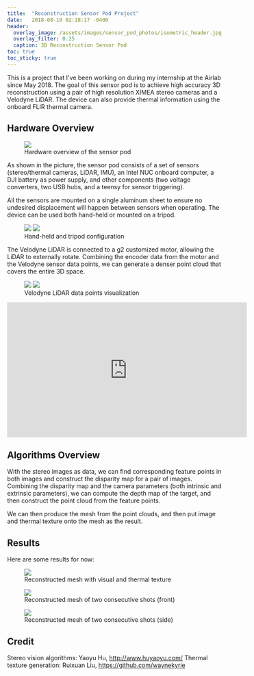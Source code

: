 ```yaml
---
title:  "Reconstruction Sensor Pod Project"
date:   2018-08-10 02:18:17 -0400
header:
  overlay_image: /assets/images/sensor_pod_photos/isometric_header.jpg
  overlay_filter: 0.25
  caption: 3D Reconstruction Sensor Pod
toc: true
toc_sticky: true
---
```


This is a project that I've been working on during my internship at the Airlab since May 2018. The goal of this sensor pod is to achieve high accuracy 3D reconstruction using a pair of high resolution XIMEA stereo cameras and a Velodyne LiDAR. The device can also provide thermal information using the onboard FLIR thermal camera.

## Hardware Overview
<figure>
  <a href="/assets/images/sensor_pod_photos/front_description.jpg"><img src="/assets/images/sensor_pod_photos/front_description.jpg"></a>
  <figcaption> Hardware overview of the sensor pod</figcaption>
</figure>

As shown in the picture, the sensor pod consists of a set of sensors (stereo/thermal cameras, LiDAR, IMU), an Intel NUC onboard computer, a DJI battery as power supply, and other components (two voltage converters, two USB hubs, and a teensy for sensor triggering).

All the sensors are mounted on a single aluminum sheet to ensure no undesired displacement will happen between sensors when operating. The device can be used both hand-held or mounted on a tripod.
<figure class="half">
  <a href="/assets/images/sensor_pod_photos/tripod.jpeg"><img src="/assets/images/sensor_pod_photos/tripod.jpeg"></a>
  <a href="/assets/images/sensor_pod_photos/hand_held.jpg"><img src="/assets/images/sensor_pod_photos/hand_held.jpg"></a>
  <figcaption>Hand-held and tripod configuration</figcaption>
</figure>

The Velodyne LiDAR is connected to a g2 customized motor, allowing the LiDAR to externally rotate. Combining the encoder data from the motor and the Velodyne sensor data points, we can generate a denser point cloud that covers the entire 3D space.

<figure class="half">
  <a href="/assets/images/sensor_pod_photos/corridor1.png"><img src="/assets/images/sensor_pod_photos/corridor1.png"></a>
  <a href="/assets/images/sensor_pod_photos/outside1.png"><img src="/assets/images/sensor_pod_photos/outside1.png"></a>
  <figcaption>Velodyne LiDAR data points visualization</figcaption>
</figure>

<iframe width="560" height="315" src="https://www.youtube.com/embed/0I8w8B87FbY" frameborder="0" allow="autoplay; encrypted-media" allowfullscreen></iframe>

## Algorithms Overview
With the stereo images as data, we can find corresponding feature points in both images and construct the disparity map for a pair of images. Combining the disparity map and the camera parameters (both intrinsic and extrinsic parameters), we can compute the depth map of the target, and then construct the point cloud from the feature points.

We can then produce the mesh from the point clouds, and then put image and thermal texture onto the mesh as the result.

## Results
Here are some results for now:

<figure>
  <a href="/assets/images/sensor_pod_photos/result3.png"><img src="/assets/images/sensor_pod_photos/result3.png"></a>
  <figcaption> Reconstructed mesh with visual and thermal texture </figcaption>
</figure>

<figure>
  <a href="/assets/images/sensor_pod_photos/result1.png"><img src="/assets/images/sensor_pod_photos/result1.png"></a>
  <figcaption> Reconstructed mesh of two consecutive shots (front) </figcaption>
</figure>

<figure>
  <a href="/assets/images/sensor_pod_photos/result2.png"><img src="/assets/images/sensor_pod_photos/result2.png"></a>
  <figcaption> Reconstructed mesh of two consecutive shots (side) </figcaption>
</figure>



## Credit
Stereo vision algorithms: Yaoyu Hu, http://www.huyaoyu.com/
Thermal texture generation: Ruixuan Liu, https://github.com/waynekyrie

